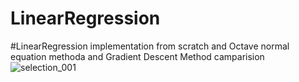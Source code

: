 # LinearRegression

#LinearRegression implementation from scratch and Octave normal equation methoda and Gradient Descent Method camparision
![selection_001](https://user-images.githubusercontent.com/39130214/53884137-24f76b00-401b-11e9-941d-73c787911fa0.png)
